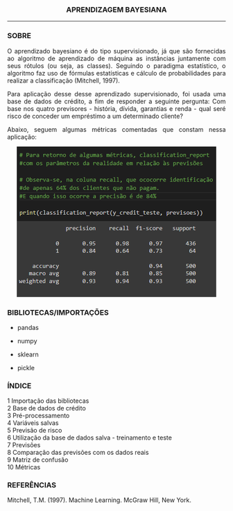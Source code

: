 <h3> <center>APRENDIZAGEM BAYESIANA</center> </h3>
<hr size="1" width="100%" align="center" noshade> 



<h3> SOBRE </h3>


<p align = 'JUSTIFY'> O aprendizado bayesiano é do tipo supervisionado, já que são fornecidas ao algoritmo de aprendizado de máquina as instâncias juntamente com seus rótulos (ou seja, as classes). Seguindo o paradigma estatístico, o algoritmo faz uso de fórmulas estatísticas e cálculo de probabilidades para realizar a classificação (Mitchell, 1997). </p>


<p align = 'JUSTIFY'>Para aplicação desse desse aprendizado supervisionado, foi usada uma base de dados de crédito, a fim de responder a seguinte pergunta: Com base nos quatro previsores - história, dívida, garantias e renda - qual seré risco de conceder um empréstimo a um determinado cliente? </p>

<p align = 'JUSTIFY'>Abaixo, seguem algumas métricas comentadas que constam nessa aplicação:</p>



  <p align = 'CENTER'><img src="https://github.com/WMFrts/aprendizagem-bayesiana/blob/main/metricas.png?raw=true"></p>






<h3>BIBLIOTECAS/IMPORTAÇÕES</h3>


* pandas

* numpy 

* sklearn

* pickle



<h3>ÍNDICE</h3>

<dl>
<dt>1 Importação das bibliotecas</dt>
<dt>2 Base de dados de crédito</dt>
<dt>3 Pré-processamento</dt>
<dt>4 Variáveis salvas</dt>
<dt>5 Previsão de risco</dt>
<dt>6 Utilização da base de dados salva - treinamento e teste</dt>
<dt>7 Previsões</dt>
<dt>8 Comparação das previsões com os dados reais</dt>
<dt>9 Matriz de confusão</dt>
<dt>10 Métricas</dt>
</dl>


<h3>REFERÊNCIAS</h3>

<p align = 'JUSTIFY'>Mitchell, T.M. (1997). Machine Learning. McGraw Hill, New York.</p>

